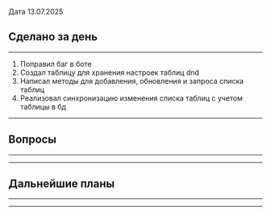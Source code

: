 
Дата 13.07.2025

## Сделано за день 
------------------------------------------------------------------------
1. Поправил баг в боте
2. Создал таблицу для хранения настроек таблиц dnd
3. Написал методы для добавления, обновления и запроса списка таблиц
4. Реализовал синхронизацию изменения списка таблиц с учетом таблицы в бд
___________________________________________________________
## Вопросы
------------------------------------------------------------------------

________________________________________________________________________
## Дальнейшие планы
------------------------------------------------------------------------

________________________________________________________________________
